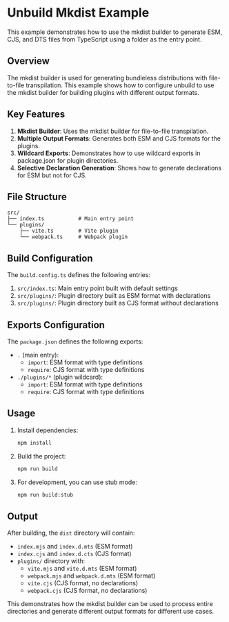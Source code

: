 # Unbuild Mkdist Example

This example demonstrates how to use the mkdist builder to generate ESM, CJS, and DTS files from TypeScript using a folder as the entry point.

## Overview

The mkdist builder is used for generating bundleless distributions with file-to-file transpilation. This example shows how to configure unbuild to use the mkdist builder for building plugins with different output formats.

## Key Features

1. **Mkdist Builder**: Uses the mkdist builder for file-to-file transpilation.
2. **Multiple Output Formats**: Generates both ESM and CJS formats for the plugins.
3. **Wildcard Exports**: Demonstrates how to use wildcard exports in package.json for plugin directories.
4. **Selective Declaration Generation**: Shows how to generate declarations for ESM but not for CJS.

## File Structure

```
src/
├── index.ts           # Main entry point
└── plugins/
    ├── vite.ts        # Vite plugin
    └── webpack.ts     # Webpack plugin
```

## Build Configuration

The `build.config.ts` defines the following entries:

1. `src/index.ts`: Main entry point built with default settings
2. `src/plugins/`: Plugin directory built as ESM format with declarations
3. `src/plugins/`: Plugin directory built as CJS format without declarations

## Exports Configuration

The `package.json` defines the following exports:

- `.` (main entry):
  - `import`: ESM format with type definitions
  - `require`: CJS format with type definitions
- `./plugins/*` (plugin wildcard):
  - `import`: ESM format with type definitions
  - `require`: CJS format with type definitions

## Usage

1. Install dependencies:
   ```bash
   npm install
   ```

2. Build the project:
   ```bash
   npm run build
   ```

3. For development, you can use stub mode:
   ```bash
   npm run build:stub
   ```

## Output

After building, the `dist` directory will contain:

- `index.mjs` and `index.d.mts` (ESM format)
- `index.cjs` and `index.d.cts` (CJS format)
- `plugins/` directory with:
  - `vite.mjs` and `vite.d.mts` (ESM format)
  - `webpack.mjs` and `webpack.d.mts` (ESM format)
  - `vite.cjs` (CJS format, no declarations)
  - `webpack.cjs` (CJS format, no declarations)

This demonstrates how the mkdist builder can be used to process entire directories and generate different output formats for different use cases.
